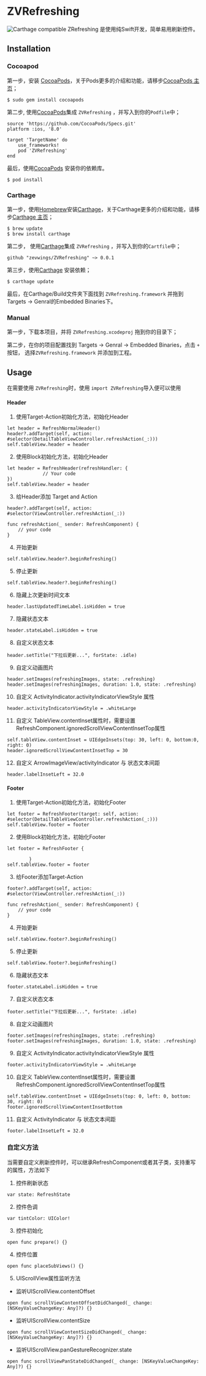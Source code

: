 # ZVRefreshing

![Carthage compatible](https://img.shields.io/badge/Carthage-compatible-4BC51D.svg?style=flat)[](https://github.com/Carthage/Carthage)
ZRefreshing 是使用纯Swift开发，简单易用刷新控件。


## Installation
### Cocoapod
第一步，安装 [CocoaPods](https://cocoapods.org)，关于Pods更多的介绍和功能，请移步[CocoaPods 主页](https://cocoapods.org)；

```
$ sudo gem install cocoapods
```
第二步, 使用[CocoaPods](https://cocoapods.org)集成 `ZVRefreshing` ，并写入到你的`Podfile`中；

```
source 'https://github.com/CocoaPods/Specs.git'
platform :ios, '8.0'

target 'TargetName' do
    use_frameworks!
    pod 'ZVRefreshing'
end
```

最后，使用[CocoaPods](https://cocoapods.org) 安装你的依赖库。

```
$ pod install
```
### Carthage 

第一步，使用[Homebrew](https://brew.sh)安装[Carthage](https://github.com/Carthage/Carthage)，关于Carthage更多的介绍和功能，请移步[Carthage 主页](https://github.com/Carthage/Carthage)；

```
$ brew update
$ brew install carthage
```

第二步， 使用[Carthage](https://github.com/Carthage/Carthage)集成 `ZVRefreshing` ，并写入到你的`Cartfile`中；

```
github "zevwings/ZVRefreshing" ~> 0.0.1
```

第三步，使用[Carthage](https://github.com/Carthage/Carthage) 安装依赖；

```
$ carthage update
```

最后，在Carthage/Build文件夹下面找到 `ZVRefreshing.framework` 并拖到Targets -> Genral的Embedded Binaries下。

### Manual
第一步，下载本项目，并将 `ZVRefreshing.xcodeproj` 拖到你的目录下；

第二步，在你的项目配置找到 Targets -> Genral -> Embedded Binaries，点击 `+` 按钮， 选择`ZVRefreshing.framework` 并添加到工程。 

## Usage
在需要使用 `ZVRefreshing`时，使用 `import ZVRefreshing`导入便可以使用

#### Header
1. 使用Target-Action初始化方法，初始化Header

```
let header = RefreshNormalHeader()
header?.addTarget(self, action: #selector(DetailTableViewController.refreshAction(_:)))
self.tableView.header = header

```

2. 使用Block初始化方法，初始化Header

```
let header = RefreshHeader(refreshHandler: {
             // Your code
})
self.tableView.header = header
```

3. 给Header添加 Target and Action

```
header?.addTarget(self, action: #selector(ViewController.refreshAction(_:))

func refreshAction(_ sender: RefreshComponent) {
    // your code
}
```

4. 开始更新

```
self.tableView.header?.beginRefreshing()
```

5. 停止更新

```
self.tableView.header?.beginRefreshing()
```

6. 隐藏上次更新时间文本

```
header.lastUpdatedTimeLabel.isHidden = true
```

7. 隐藏状态文本

```
header.stateLabel.isHidden = true
```

8. 自定义状态文本

```
header.setTitle("下拉后更新...", forState: .idle)
```

9. 自定义动画图片

```
header.setImages(refreshingImages, state: .refreshing)
header.setImages(refreshingImages, duration: 1.0, state: .refreshing)
```

10. 自定义 ActivityIndicator.activityIndicatorViewStyle 属性

```
header.activityIndicatorViewStyle = .whiteLarge
```

11. 自定义 TableView.contentInset属性时，需要设置 RefreshComponent.ignoredScrollViewContentInsetTop属性

```
self.tableView.contentInset = UIEdgeInsets(top: 30, left: 0, bottom:0, right: 0)
header.ignoredScrollViewContentInsetTop = 30
```

12. 自定义 ArrowImageView/activityIndicator 与 状态文本间距

```
header.labelInsetLeft = 32.0
```

#### Footer
1. 使用Target-Action初始化方法，初始化Footer

```
let footer = RefreshFooter(target: self, action: #selector(DetailTableViewController.refreshAction(_:)))
self.tableView.footer = footer

```

2. 使用Block初始化方法，初始化Footer

```
let footer = RefreshFooter {
            
        }
self.tableView.footer = footer
```

3. 给Footer添加Target-Action

```
footer?.addTarget(self, action: #selector(ViewController.refreshAction(_:))

func refreshAction(_ sender: RefreshComponent) {
    // your code
}
```

4. 开始更新

```
self.tableView.footer?.beginRefreshing()
```

5. 停止更新

```
self.tableView.footer?.beginRefreshing()
```

6. 隐藏状态文本

```
footer.stateLabel.isHidden = true
```

7. 自定义状态文本

```
footer.setTitle("下拉后更新...", forState: .idle)
```

8. 自定义动画图片

```
footer.setImages(refreshingImages, state: .refreshing)
footer.setImages(refreshingImages, duration: 1.0, state: .refreshing)
```

9. 自定义 ActivityIndicator.activityIndicatorViewStyle 属性

```
footer.activityIndicatorViewStyle = .whiteLarge
```

10. 自定义 TableView.contentInset属性时，需要设置 RefreshComponent.ignoredScrollViewContentInsetTop属性

```
self.tableView.contentInset = UIEdgeInsets(top: 0, left: 0, bottom: 30, right: 0)
footer.ignoredScrollViewContentInsetBottom
```

11. 自定义 ActivityIndicator 与 状态文本间距

```
footer.labelInsetLeft = 32.0
```

### 自定义方法

当需要自定义刷新控件时，可以继承RefreshComponent或者其子类，支持重写的属性，方法如下
1. 控件刷新状态 

```
var state: RefreshState
```

2. 控件色调    

```
var tintColor: UIColor!
```

3. 控件初始化
   
```
open func prepare() {}
```
   
4. 控件位置

```
open func placeSubViews() {}
```

5. UIScrollView属性监听方法

- 监听UIScrollView.contentOffset

```
open func scrollViewContentOffsetDidChanged(_ change: [NSKeyValueChangeKey: Any]?) {}
``` 

- 监听UIScrollView.contentSize

```
open func scrollViewContentSizeDidChanged(_ change: [NSKeyValueChangeKey: Any]?) {}
```    
- 监听UIScrollView.panGestureRecognizer.state

```
open func scrollViewPanStateDidChanged(_ change: [NSKeyValueChangeKey: Any]?) {}
```




